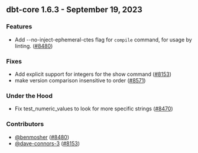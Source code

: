 ## dbt-core 1.6.3 - September 19, 2023

### Features

- Add --no-inject-ephemeral-ctes flag for `compile` command, for usage by linting. ([#8480](https://github.com/dbt-labs/dbt-core/issues/8480))

### Fixes

- Add explicit support for integers for the show command ([#8153](https://github.com/dbt-labs/dbt-core/issues/8153))
- make version comparison insensitive to order ([#8571](https://github.com/dbt-labs/dbt-core/issues/8571))

### Under the Hood

- Fix test_numeric_values to look for more specific strings ([#8470](https://github.com/dbt-labs/dbt-core/issues/8470))

### Contributors
- [@benmosher](https://github.com/benmosher) ([#8480](https://github.com/dbt-labs/dbt-core/issues/8480))
- [@dave-connors-3](https://github.com/dave-connors-3) ([#8153](https://github.com/dbt-labs/dbt-core/issues/8153))
